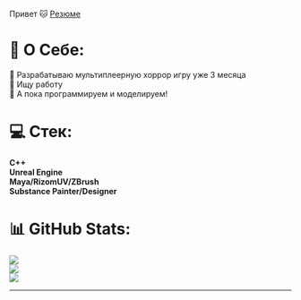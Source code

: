 Привет 🐱
[Резюме](https://github.com/user-attachments/files/16652860/ResumeGrabber.Programmer.2.1.pdf)
# 💫 О Себе:
🔭 Разрабатываю мультиплеерную хоррор игру уже 3 месяца<br>🤝 Ищу работу<br>🌱 А пока программируем и моделируем!


# 💻 Стек:
**C++<br/>
Unreal Engine<br/>
Maya/RizomUV/ZBrush<br/>
Substance Painter/Designer<br/>**

# 📊 GitHub Stats:
![](https://github-readme-stats.vercel.app/api?username=ivaca&theme=codeSTACKr&hide_border=false&include_all_commits=true&count_private=true)<br/>
![](https://github-readme-streak-stats.herokuapp.com/?user=ivaca&theme=codeSTACKr&hide_border=false)<br/>
![](https://github-readme-stats.vercel.app/api/top-langs/?username=ivaca&theme=codeSTACKr&hide_border=false&include_all_commits=true&count_private=true&layout=compact)

---



